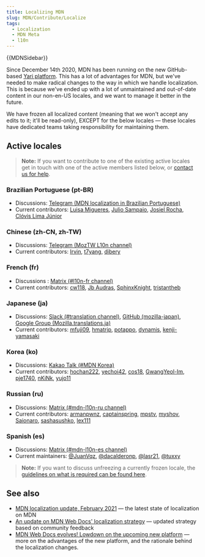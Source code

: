 ```yaml
---
title: Localizing MDN
slug: MDN/Contribute/Localize
tags:
  - Localization
  - MDN Meta
  - l10n
---
```

{{MDNSidebar}}

Since December 14th 2020, MDN has been running on the new GitHub-based [Yari platform](https://github.com/mdn/yari). This has a lot of advantages for MDN, but we've needed to make radical changes to the way in which we handle localization. This is because we've ended up with a lot of unmaintained and out-of-date content in our non-en-US locales, and we want to manage it better in the future.

We have frozen all localized content (meaning that we won't accept any edits to it; it'll be read-only), EXCEPT for the below locales — these locales have dedicated teams taking responsibility for maintaining them.

## Active locales

> **Note:** If you want to contribute to one of the existing active locales get in touch with one of the active members listed below, or [contact us for help](/en-US/docs/MDN/Contribute/Getting_started#step_4_ask_for_help).

### Brazilian Portuguese (pt-BR)

- Discussions: [Telegram (MDN localization in Brazilian Portuguese)](https://t.me/mdn_l10n_pt_br)
- Current contributors: [Luisa Migueres](https://github.com/lumigueres), [Julio Sampaio](https://github.com/juliosampaio), [Josiel Rocha](https://github.com/josielrocha), [Clóvis Lima Júnior](https://github.com/clovislima)

### Chinese (zh-CN, zh-TW)

- Discussions: [Telegram (MozTW L10n channel)](https://moztw.org/tg)
- Current contributors: [Irvin](https://github.com/irvin), [t7yang](https://github.com/t7yang), [dibery](https://github.com/dibery)

### French (fr)

- Discussions : [Matrix (#l10n-fr channel)](https://chat.mozilla.org/#/room/#l10n-fr:mozilla.org)
- Current contributors: [cw118](https://github.com/cw118), [Jb Audras](https://github.com/audrasjb), [SphinxKnight](https://github.com/SphinxKnight), [tristantheb](https://github.com/tristantheb)

### Japanese (ja)

- Discussions: [Slack (#translation channel)](https://mozillajp.slack.com/), [GitHub (mozilla-japan)](https://github.com/mozilla-japan/translation), [Google Group (Mozilla.translations.ja)](https://groups.google.com/forum/#!forum/mozilla-translations-ja)
- Current contributors: [mfuji09](https://github.com/mfuji09), [hmatrjp](https://github.com/hmatrjp), [potappo](https://github.com/potappo), [dynamis](https://github.com/dynamis), [kenji-yamasaki](https://github.com/kenji-yamasaki)

### Korea (ko)

- Discussions: [Kakao Talk (#MDN Korea)](https://open.kakao.com/o/gdfG288c)
- Current contributors: [hochan222](https://github.com/hochan222), [yechoi42](https://github.com/yechoi42), [cos18](https://github.com/cos18), [GwangYeol-Im](https://github.com/GwangYeol-Im), [pje1740](https://github.com/pje1740), [nKiNk](https://github.com/nKiNk), [yujo11](https://github.com/yujo11)

### Russian (ru)

- Discussions: [Matrix (#mdn-l10n-ru channel)](https://chat.mozilla.org/#/room/#mdn-l10n-ru:mozilla.org)
- Current contributors: [armanpwnz](https://github.com/armanpwnz), [captainspring](https://github.com/captainspring), [mpstv](https://github.com/mpstv), [myshov](https://github.com/myshov), [Saionaro](https://github.com/Saionaro), [sashasushko](https://github.com/sashasushko), [lex111](https://github.com/lex111)

### Spanish (es)

- Discussions: [Matrix (#mdn-l10n-es channel)](https://chat.mozilla.org/#/room/#mdn-l10n-es:mozilla.org)
- Current maintainers: [@JuanVqz](https://github.com/JuanVqz), [@dacalderonp](https://github.com/dacalderonp), [@lasr21](https://github.com/lasr21), [@tuxxy](https://github.com/tuxxy)

> **Note:** If you want to discuss unfreezing a currently frozen locale, the [guidelines on what is required can be found here](https://github.com/mdn/translated-content/blob/main/PEERS_GUIDELINES.md#activating-a-locale).

## See also

- [MDN localization update, February 2021](https://hacks.mozilla.org/mdn-localization-update-february-2021/) — the latest state of localization on MDN
- [An update on MDN Web Docs' localization strategy](https://hacks.mozilla.org/an-update-on-mdn-web-docs-localization-strategy/) — updated strategy based on community feedback
- [MDN Web Docs evolves! Lowdown on the upcoming new platform](https://hacks.mozilla.org/mdn-web-docs-evolves-lowdown-on-the-upcoming-new-platform/) — more on the advantages of the new platform, and the rationale behind the localization changes.
